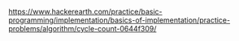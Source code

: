 https://www.hackerearth.com/practice/basic-programming/implementation/basics-of-implementation/practice-problems/algorithm/cycle-count-0644f309/
